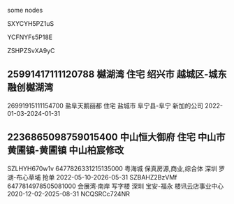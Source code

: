 some nodes

SXYCYH5PZ1uS

YCFNYFs5P18E

ZSHPZSvXA9yC

25991417111120788
樾湖湾
住宅
绍兴市
越城区-城东
融创樾湖湾
-

26991915111154700
盐阜天鹅丽都
住宅
盐城市
阜宁县-阜宁
新加的公司
2022-01-03-2024-01-31

2236865098759015400
中山恒大御府
住宅
中山市
黄圃镇-黄圃镇
中山柏宸修改
-
SZLHYH670w1v
6477826331215135000
粤海城
保真房源,商业,综合体
深圳
罗湖-布心草埔
抢单
2022-05-10-2026-05-31
SZBAHZ2BzVMf
6477814978505081000
会展湾·南岸
写字楼
深圳
宝安-福永
楼讯云店事业中心
2020-12-02-2025-08-31
NCQSRCc724NR
